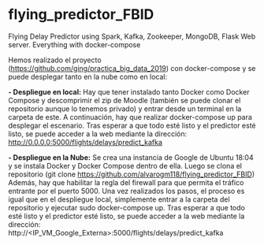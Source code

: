 # flying_predictor_FBID
Flying Delay Predictor using Spark, Kafka, Zookeeper, MongoDB, Flask Web server. Everything with docker-compose

Hemos realizado el proyecto (https://github.com/ging/practica_big_data_2019) con docker-compose y se puede desplegar tanto en la nube como en local:

**- Despliegue en local:**
Hay que tener instalado tanto Docker como Docker Compose y descomprimir el zip de Moodle (también se puede clonar el repositorio aunque lo tenemos privado) y entrar desde un terminal en la carpeta de este. 
A continuación, hay que realizar docker-compose up para desplegar el escenario. 
Tras esperar a que todo esté listo y el predictor esté listo, se puede acceder a la web mediante la dirección: http://0.0.0.0:5000/flights/delays/predict_kafka

**- Despliegue en la Nube:**
Se crea una instancia de Google de Ubuntu 18:04 y se instala Docker y Docker Compose dentro de ella. Luego se clona el repositorio (git clone https://github.com/alvarogm118/flying_predictor_FBID)
Además, hay que habilitar la regla del firewall para que permita el tráfico entrante por el puerto 5000.
Una vez realizados los pasos, el proceso es igual que en el despliegue local, simplemente entrar a la carpeta del repositorio y ejecutar sudo docker-compose up.
Tras esperar a que todo esté listo y el predictor esté listo, se puede acceder a la web mediante la dirección: http://<IP_VM_Google_Externa>:5000/flights/delays/predict_kafka


